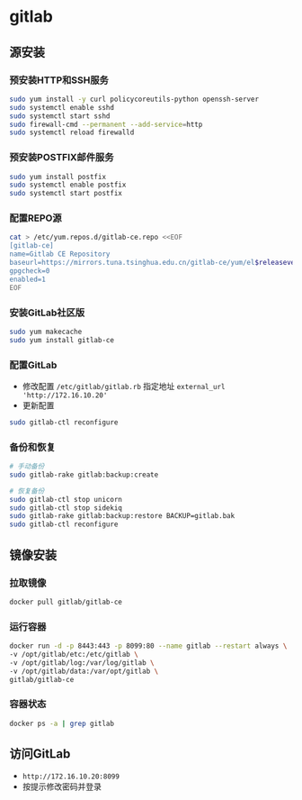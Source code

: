 # gitlab

## 源安装

### 预安装HTTP和SSH服务

```sh
sudo yum install -y curl policycoreutils-python openssh-server
sudo systemctl enable sshd
sudo systemctl start sshd
sudo firewall-cmd --permanent --add-service=http
sudo systemctl reload firewalld
```

### 预安装POSTFIX邮件服务

```sh
sudo yum install postfix
sudo systemctl enable postfix
sudo systemctl start postfix
```

### 配置REPO源

```sh
cat > /etc/yum.repos.d/gitlab-ce.repo <<EOF
[gitlab-ce]
name=Gitlab CE Repository
baseurl=https://mirrors.tuna.tsinghua.edu.cn/gitlab-ce/yum/el$releasever/
gpgcheck=0
enabled=1
EOF
```

### 安装GitLab社区版

```sh
sudo yum makecache
sudo yum install gitlab-ce
```

### 配置GitLab

- 修改配置 `/etc/gitlab/gitlab.rb` 指定地址 `external_url 'http://172.16.10.20'`
- 更新配置

```sh
sudo gitlab-ctl reconfigure
```

### 备份和恢复

```sh
# 手动备份
sudo gitlab-rake gitlab:backup:create
```

```sh
# 恢复备份
sudo gitlab-ctl stop unicorn
sudo gitlab-ctl stop sidekiq
sudo gitlab-rake gitlab:backup:restore BACKUP=gitlab.bak
sudo gitlab-ctl reconfigure
```

## 镜像安装

### 拉取镜像

```sh
docker pull gitlab/gitlab-ce
```

### 运行容器

```sh
docker run -d -p 8443:443 -p 8099:80 --name gitlab --restart always \
-v /opt/gitlab/etc:/etc/gitlab \
-v /opt/gitlab/log:/var/log/gitlab \
-v /opt/gitlab/data:/var/opt/gitlab \
gitlab/gitlab-ce
```

### 容器状态

```sh
docker ps -a | grep gitlab
```

## 访问GitLab

- `http://172.16.10.20:8099`
- 按提示修改密码并登录
